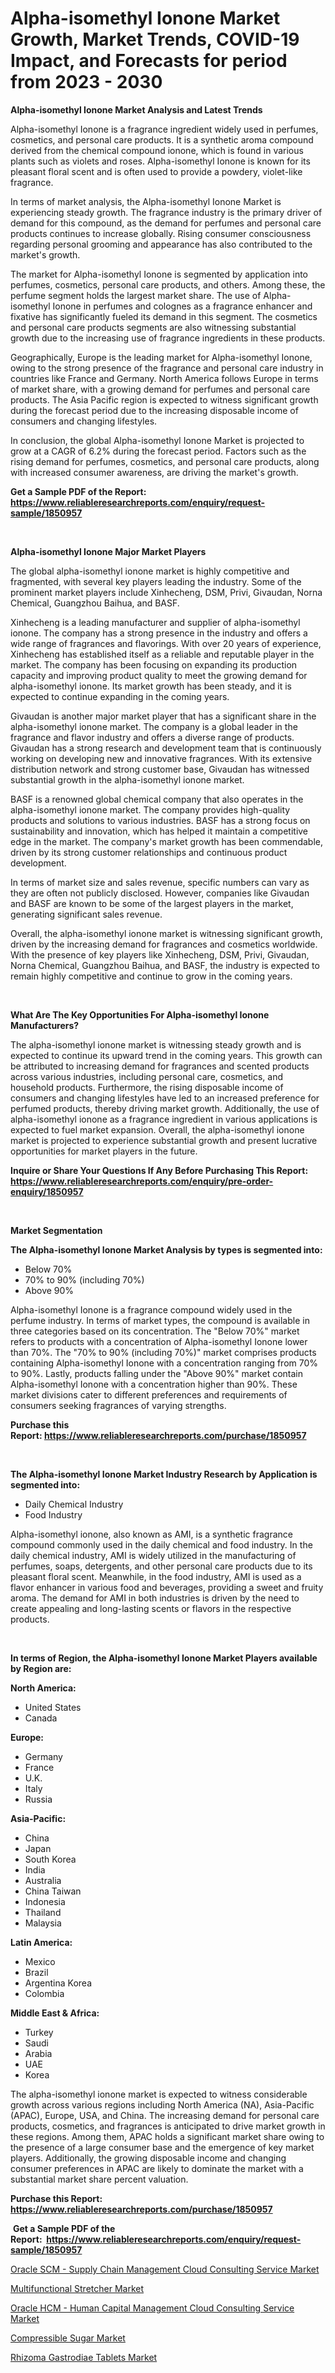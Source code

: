 <p><h1>Alpha-isomethyl Ionone Market Growth, Market Trends, COVID-19 Impact, and Forecasts for period from 2023 - 2030</h1></p><p><strong>Alpha-isomethyl Ionone Market Analysis and Latest Trends</strong></p>
<p><p>Alpha-isomethyl Ionone is a fragrance ingredient widely used in perfumes, cosmetics, and personal care products. It is a synthetic aroma compound derived from the chemical compound ionone, which is found in various plants such as violets and roses. Alpha-isomethyl Ionone is known for its pleasant floral scent and is often used to provide a powdery, violet-like fragrance.</p><p>In terms of market analysis, the Alpha-isomethyl Ionone Market is experiencing steady growth. The fragrance industry is the primary driver of demand for this compound, as the demand for perfumes and personal care products continues to increase globally. Rising consumer consciousness regarding personal grooming and appearance has also contributed to the market's growth.</p><p>The market for Alpha-isomethyl Ionone is segmented by application into perfumes, cosmetics, personal care products, and others. Among these, the perfume segment holds the largest market share. The use of Alpha-isomethyl Ionone in perfumes and colognes as a fragrance enhancer and fixative has significantly fueled its demand in this segment. The cosmetics and personal care products segments are also witnessing substantial growth due to the increasing use of fragrance ingredients in these products.</p><p>Geographically, Europe is the leading market for Alpha-isomethyl Ionone, owing to the strong presence of the fragrance and personal care industry in countries like France and Germany. North America follows Europe in terms of market share, with a growing demand for perfumes and personal care products. The Asia Pacific region is expected to witness significant growth during the forecast period due to the increasing disposable income of consumers and changing lifestyles.</p><p>In conclusion, the global Alpha-isomethyl Ionone Market is projected to grow at a CAGR of 6.2% during the forecast period. Factors such as the rising demand for perfumes, cosmetics, and personal care products, along with increased consumer awareness, are driving the market's growth.</p></p>
<p><strong>Get a Sample PDF of the Report:&nbsp; <a href="https://www.reliableresearchreports.com/enquiry/request-sample/1850957">https://www.reliableresearchreports.com/enquiry/request-sample/1850957</a></strong></p>
<p>&nbsp;</p>
<p><strong>Alpha-isomethyl Ionone Major Market Players</strong></p>
<p><p>The global alpha-isomethyl ionone market is highly competitive and fragmented, with several key players leading the industry. Some of the prominent market players include Xinhecheng, DSM, Privi, Givaudan, Norna Chemical, Guangzhou Baihua, and BASF.</p><p>Xinhecheng is a leading manufacturer and supplier of alpha-isomethyl ionone. The company has a strong presence in the industry and offers a wide range of fragrances and flavorings. With over 20 years of experience, Xinhecheng has established itself as a reliable and reputable player in the market. The company has been focusing on expanding its production capacity and improving product quality to meet the growing demand for alpha-isomethyl ionone. Its market growth has been steady, and it is expected to continue expanding in the coming years.</p><p>Givaudan is another major market player that has a significant share in the alpha-isomethyl ionone market. The company is a global leader in the fragrance and flavor industry and offers a diverse range of products. Givaudan has a strong research and development team that is continuously working on developing new and innovative fragrances. With its extensive distribution network and strong customer base, Givaudan has witnessed substantial growth in the alpha-isomethyl ionone market.</p><p>BASF is a renowned global chemical company that also operates in the alpha-isomethyl ionone market. The company provides high-quality products and solutions to various industries. BASF has a strong focus on sustainability and innovation, which has helped it maintain a competitive edge in the market. The company's market growth has been commendable, driven by its strong customer relationships and continuous product development.</p><p>In terms of market size and sales revenue, specific numbers can vary as they are often not publicly disclosed. However, companies like Givaudan and BASF are known to be some of the largest players in the market, generating significant sales revenue.</p><p>Overall, the alpha-isomethyl ionone market is witnessing significant growth, driven by the increasing demand for fragrances and cosmetics worldwide. With the presence of key players like Xinhecheng, DSM, Privi, Givaudan, Norna Chemical, Guangzhou Baihua, and BASF, the industry is expected to remain highly competitive and continue to grow in the coming years.</p></p>
<p>&nbsp;</p>
<p><strong>What Are The Key Opportunities For Alpha-isomethyl Ionone Manufacturers?</strong></p>
<p><p>The alpha-isomethyl ionone market is witnessing steady growth and is expected to continue its upward trend in the coming years. This growth can be attributed to increasing demand for fragrances and scented products across various industries, including personal care, cosmetics, and household products. Furthermore, the rising disposable income of consumers and changing lifestyles have led to an increased preference for perfumed products, thereby driving market growth. Additionally, the use of alpha-isomethyl ionone as a fragrance ingredient in various applications is expected to fuel market expansion. Overall, the alpha-isomethyl ionone market is projected to experience substantial growth and present lucrative opportunities for market players in the future.</p></p>
<p><strong>Inquire or Share Your Questions If Any Before Purchasing This Report: <a href="https://www.reliableresearchreports.com/enquiry/pre-order-enquiry/1850957">https://www.reliableresearchreports.com/enquiry/pre-order-enquiry/1850957</a></strong></p>
<p>&nbsp;</p>
<p><strong>Market Segmentation</strong></p>
<p><strong>The Alpha-isomethyl Ionone Market Analysis by types is segmented into:</strong></p>
<p><ul><li>Below 70%</li><li>70% to 90% (including 70%)</li><li>Above 90%</li></ul></p>
<p><p>Alpha-isomethyl Ionone is a fragrance compound widely used in the perfume industry. In terms of market types, the compound is available in three categories based on its concentration. The "Below 70%" market refers to products with a concentration of Alpha-isomethyl Ionone lower than 70%. The "70% to 90% (including 70%)" market comprises products containing Alpha-isomethyl Ionone with a concentration ranging from 70% to 90%. Lastly, products falling under the "Above 90%" market contain Alpha-isomethyl Ionone with a concentration higher than 90%. These market divisions cater to different preferences and requirements of consumers seeking fragrances of varying strengths.</p></p>
<p><strong>Purchase this Report:&nbsp;<a href="https://www.reliableresearchreports.com/purchase/1850957">https://www.reliableresearchreports.com/purchase/1850957</a></strong></p>
<p>&nbsp;</p>
<p><strong>The Alpha-isomethyl Ionone Market Industry Research by Application is segmented into:</strong></p>
<p><ul><li>Daily Chemical Industry</li><li>Food Industry</li></ul></p>
<p><p>Alpha-isomethyl ionone, also known as AMI, is a synthetic fragrance compound commonly used in the daily chemical and food industry. In the daily chemical industry, AMI is widely utilized in the manufacturing of perfumes, soaps, detergents, and other personal care products due to its pleasant floral scent. Meanwhile, in the food industry, AMI is used as a flavor enhancer in various food and beverages, providing a sweet and fruity aroma. The demand for AMI in both industries is driven by the need to create appealing and long-lasting scents or flavors in the respective products.</p></p>
<p>&nbsp;</p>
<p><strong>In terms of Region, the Alpha-isomethyl Ionone Market Players available by Region are:</strong></p>
<p>
    <p> <strong> North America: </strong>
        <ul>
            <li>United States</li>
            <li>Canada</li>
        </ul>
        </p> 
    <p> <strong> Europe: </strong>
        <ul>
            <li>Germany</li>
            <li>France</li>
            <li>U.K.</li>
            <li>Italy</li>
            <li>Russia</li>
        </ul>
        </p> 
    <p> <strong> Asia-Pacific: </strong>
        <ul>
            <li>China</li>
            <li>Japan</li>
            <li>South Korea</li>
            <li>India</li>
            <li>Australia</li>
            <li>China Taiwan</li>
            <li>Indonesia</li>
            <li>Thailand</li>
            <li>Malaysia</li>
        </ul>
        </p> 
    <p> <strong> Latin America: </strong>
        <ul>
            <li>Mexico</li>
            <li>Brazil</li>
            <li>Argentina Korea</li>
            <li>Colombia</li>
        </ul>
        </p> 
    <p> <strong> Middle East & Africa: </strong>
        <ul>
            <li>Turkey</li>
            <li>Saudi</li>
            <li>Arabia</li>
            <li>UAE</li>
            <li>Korea</li>
        </ul>
    </p>
    </p>
<p><p>The alpha-isomethyl ionone market is expected to witness considerable growth across various regions including North America (NA), Asia-Pacific (APAC), Europe, USA, and China. The increasing demand for personal care products, cosmetics, and fragrances is anticipated to drive market growth in these regions. Among them, APAC holds a significant market share owing to the presence of a large consumer base and the emergence of key market players. Additionally, the growing disposable income and changing consumer preferences in APAC are likely to dominate the market with a substantial market share percent valuation.</p></p>
<p><strong>Purchase this Report: <a href="https://www.reliableresearchreports.com/purchase/1850957">https://www.reliableresearchreports.com/purchase/1850957</a></strong></p>
<p>&nbsp;<strong>Get a Sample PDF of the Report:&nbsp;&nbsp;<a href="https://www.reliableresearchreports.com/enquiry/request-sample/1850957">https://www.reliableresearchreports.com/enquiry/request-sample/1850957</a></strong></p>
<p><strong></strong></p>
<p><p><a href="https://github.com/Chiragrp22/Market-Research-Report-List-1/blob/main/oracle-scm-supply-chain-management-cloud-consulting-service-market.md">Oracle SCM - Supply Chain Management Cloud Consulting Service Market</a></p><p><a href="https://medium.com/@fire.honor.safe/multifunctional-stretcher-nbsp-market-focuses-on-market-share-size-and-projected-forecast-till-dc63867d68ee">Multifunctional Stretcher Market</a></p><p><a href="https://github.com/ChiragRP21/Market-Research-Report-List-1/blob/main/oracle-hcm-human-capital-management-cloud-consulting-service-market.md">Oracle HCM - Human Capital Management Cloud Consulting Service Market</a></p><p><a href="https://www.linkedin.com/pulse/decoding-compressible-sugar-market-deep-dive-latest-trends-cimie/">Compressible Sugar Market</a></p><p><a href="https://www.linkedin.com/pulse/rhizoma-gastrodiae-tablets-market-size-growth-forecast-6i3kc/">Rhizoma Gastrodiae Tablets Market</a></p></p>